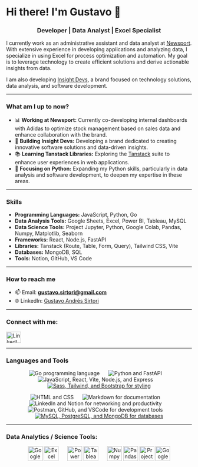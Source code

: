 # Hi there! I'm Gustavo 👋

<h3 align="center"> Developer | Data Analyst | Excel Specialist </h3>

I currently work as an administrative assistant and data analyst at [Newsport](https://www.newsport.com.ar). With extensive experience in developing applications and analyzing data, I specialize in using Excel for process optimization and automation. My goal is to leverage technology to create efficient solutions and derive actionable insights from data.

I am also developing [Insight Devs](https://www.insightdevs.com.ar/), a brand focused on technology solutions, data analysis, and software development.

---

### What am I up to now?

- 📊 **Working at Newsport:** Currently co-developing internal dashboards with Adidas to optimize stock management based on sales data and enhance collaboration with the brand.  
- 🚀 **Building Insight Devs:** Developing a brand dedicated to creating innovative software solutions and data-driven insights.  
- 📚 **Learning Tanstack Libraries:** Exploring the [Tanstack](https://tanstack.com/) suite to enhance user experiences in web applications.  
- 🐍 **Focusing on Python:** Expanding my Python skills, particularly in data analysis and software development, to deepen my expertise in these areas.  

---

### Skills

- **Programming Languages:** JavaScript, Python, Go  
- **Data Analysis Tools:** Google Sheets, Excel, Power BI, Tableau, MySQL  
- **Data Science Tools:** Project Jupyter, Python, Google Colab, Pandas, Numpy, Matplotlib, Seaborn  
- **Frameworks:** React, Node.js, FastAPI  
- **Libraries:** Tanstack (Route, Table, Form, Query), Tailwind CSS, Vite  
- **Databases:** MongoDB, SQL  
- **Tools:** Notion, GitHub, VS Code  

---

### How to reach me  

- 📫 Email: **gustavo.sirtori@gmail.com**  
- 🌐 LinkedIn: [Gustavo Andrés Sirtori](https://www.linkedin.com/in/gustavoandressirtori/)  

---

<h3 align="left">Connect with me:</h3>  
<p align="left">
  <a href="https://www.linkedin.com/in/gustavoandressirtori/" target="_blank">
    <img align="center" src="https://raw.githubusercontent.com/rahuldkjain/github-profile-readme-generator/master/src/images/icons/Social/linked-in-alt.svg" alt="LinkedIn Profile" height="30" width="40" />
  </a>
</p>

---

<h3 align="left">Languages and Tools</h3>  

<p align="center">
    <img src="https://skillicons.dev/icons?i=go" alt="Go programming language" />
  &nbsp;&nbsp;&nbsp;&nbsp;
  <img src="https://skillicons.dev/icons?i=python,fastapi" alt="Python and FastAPI" />
  &nbsp;&nbsp;&nbsp;&nbsp;
  <img src="https://skillicons.dev/icons?i=js,react,vite,nodejs,express" alt="JavaScript, React, Vite, Node.js, and Express" />
  &nbsp;&nbsp;&nbsp;&nbsp;
  <a href="https://skillicons.dev">
    <img src="https://skillicons.dev/icons?i=sass,tailwind,bootstrap" alt="Sass, Tailwind, and Bootstrap for styling" />
  </a>
</p>

<p align="center">
  <img src="https://skillicons.dev/icons?i=html,css" alt="HTML and CSS" />
  &nbsp;&nbsp;&nbsp;&nbsp;
  <img src="https://skillicons.dev/icons?i=md" alt="Markdown for documentation" />
  &nbsp;&nbsp;&nbsp;&nbsp;
  <img src="https://skillicons.dev/icons?i=linkedin,notion" alt="LinkedIn and Notion for networking and productivity" />
  &nbsp;&nbsp;&nbsp;&nbsp;
  <img src="https://skillicons.dev/icons?i=postman,github,vscode" alt="Postman, GitHub, and VSCode for development tools" />
  &nbsp;&nbsp;&nbsp;&nbsp;
  <a href="https://skillicons.dev">
    <img src="https://skillicons.dev/icons?i=mysql,postgres,mongodb" alt="MySQL, PostgreSQL, and MongoDB for databases" />
  </a>
</p>

---

<h3 align="left">Data Analytics / Science Tools:</h3>  
<p align="center">
  <img src="https://img.icons8.com/?size=100&id=30461&format=png&color=000000" alt="Google Sheets" width="40" height="40"/>
  <img src="https://img.icons8.com/color/48/000000/microsoft-excel-2019--v1.png" alt="Excel" width="40" height="40"/>
  &nbsp;&nbsp;&nbsp;&nbsp;
  <img src="https://img.icons8.com/color/48/000000/power-bi.png" alt="Power BI" width="40" height="40"/>
  <img src="https://img.icons8.com/color/48/000000/tableau-software.png" alt="Tableau" width="40" height="40"/>
  &nbsp;&nbsp;&nbsp;&nbsp;
  <img src="https://img.icons8.com/?size=100&id=aR9CXyMagKIS&format=png&color=000000" alt="Numpy" width="40" height="40"/>
  <img src="https://img.icons8.com/?size=100&id=xSkewUSqtErH&format=png&color=000000" alt="Pandas" width="40" height="40"/>
  <img src="https://img.icons8.com/?size=100&id=J0SgMWzAxqFj&format=png&color=000000" alt="Project Jupyter" width="40" height="40"/>
  <img src="https://img.icons8.com/?size=100&id=lOqoeP2Zy02f&format=png&color=000000" alt="Google Colab" width="40" height="40"/>
</p>
